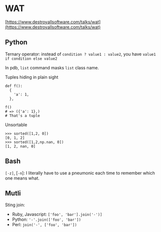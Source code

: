 # WAT

[https://www.destroyallsoftware.com/talks/wat](https://www.destroyallsoftware.com/talks/wat)

## Python

Ternary operator: instead of `condition ? value1 : value2`, you have `value1 if condition else value2`

In pdb, `list` command masks `list` class name.

Tuples hiding in plain sight

```
def f():
  {
    'a': 1,
  },

f()
# => ({'a': 1},)
# That's a tuple
```

Unsortable

```
>>> sorted([1,2, 0])
[0, 1, 2]
>>> sorted([1,2,np.nan, 0])
[1, 2, nan, 0]
```

## Bash

`[-z]`, [`-n`]: I literally have to use a pneumonic each time to remember which one means what.

## Mutli

Sting join:

* Ruby, Javascript: `['foo', 'bar'].join('-')]`
* Python: `'-'.join(['foo', 'bar'])`
* Perl: `join('-', ['foo', 'bar'])`

